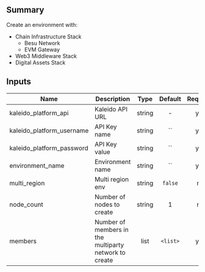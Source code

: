 ## Summary

Create an environment with:

* Chain Infrastructure Stack 
    - Besu Network 
    - EVM Gateway
* Web3 Middleware Stack
* Digital Assets Stack

## Inputs

| Name | Description | Type | Default | Required |
|------|-------------|:----:|:-----:|:-----:|
| kaleido_platform_api | Kaleido API URL | string | - | yes |
| kaleido_platform_username | API Key name | string | `` | yes |
| kaleido_platform_password | API Key value | string | `` | yes |
| environment_name | Environment name | string | `` | yes |
| multi_region | Multi region env | string | `false` | no |
| node_count | Number of nodes to create | string | 1 | no |
| members | Number of members in the multiparty network to create | list | `<list>` | yes |


